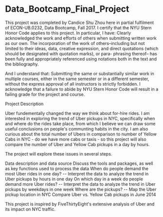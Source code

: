 # Data_Bootcamp_Final_Project

This project was completed by Candice Shu Zhou here in partial fulfilment of ECON-UB.0232,
Data Bootcamp, Fall 2017. I certify that the NYU Stern Honor Code applies to this project. In
particular, I have:
Clearly acknowledged the work and efforts of others when submitting written work as our own.
The incorporation of the work of others–including but not limited to their ideas, data, creative 
expression, and direct quotations (which should be designated with quotation marks), or para-
phrasing thereof– has been fully and appropriately referenced using notations both in the text
and the bibliography.

And I understand that:
Submitting the same or substantially similar work in multiple courses, either in the same semester
or in a different semester, without the express approval of all instructors is strictly forbidden.
I acknowledge that a failure to abide by NYU Stern Honor Code will result in a failing grade for
the project and course.

Project Description

Uber fundementally changed the way we think about for-hire rides. I am interested in exploring the trend of 
Uber pickups in NYC, specifically when and where do the rides take place, from which I believe we can 
draw some useful conclusions on people's communting habits in the city. I am also curious about the total 
number of Ubers in comparison to number of Yellow Cabs in NYC - do we have more cabs or taxis - so this 
project will also compare the number of Uber and Yellow Cab pickups in a day by hours.

The project will explore these issues in several steps.

Data description and data source
Discuss the tools and packages, as well as key functions used to process the data
When do people demand the most Uber rides in one day? -- Interpret the data to analyze the trend in Uber pickups by hours in one day
On which day in a week do people demand more Uber rides? -- Interpret the data to analyze the trend in Uber pickups by weekdays in one week
Where are the pickups? -- Map the Uber pickup location in NYC
Compare Uber vs. Yellow Cab pickups in June 2014

This project is inspired by FiveThirtyEight's extensive analysis of Uber and its impact on NYC traffic.
